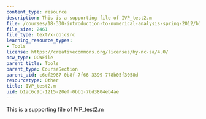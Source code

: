 ```yaml
---
content_type: resource
description: This is a supporting file of IVP_test2.m
file: /courses/18-330-introduction-to-numerical-analysis-spring-2012/b1ac6c9c121520ef0bb17bd3804eb4ae_IVP_test2.m
file_size: 2461
file_type: text/x-objcsrc
learning_resource_types:
- Tools
license: https://creativecommons.org/licenses/by-nc-sa/4.0/
ocw_type: OCWFile
parent_title: Tools
parent_type: CourseSection
parent_uid: c6ef2987-0b8f-7f66-3399-778b05f3058d
resourcetype: Other
title: IVP_test2.m
uid: b1ac6c9c-1215-20ef-0bb1-7bd3804eb4ae
---
```

This is a supporting file of IVP_test2.m